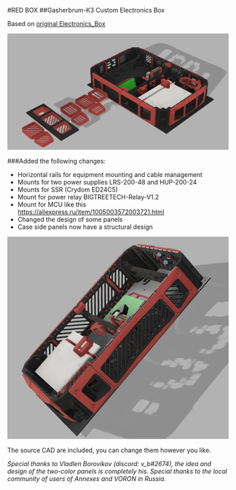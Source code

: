 #RED BOX 
##Gasherbrum-K3 Custom Electronics Box

Based on [original Electronics_Box ](https://https://github.com/Annex-Engineering/Gasherbrum-K3/tree/main/Release_1_1/STLs/Electronics_Box/) 

![picture](images/image01.png)

###Аdded the following changes:

- Horizontal rails for equipment mounting and cable management
- Mounts for two power supplies LRS-200-48 and HUP-200-24
- Mounts for SSR (Crydom ED24C5)
- Mount for power relay BIGTREETECH-Relay-V1.2
- Mount for MCU like this https://aliexpress.ru/item/1005003572003721.html
- Changed the design of some panels
- Case side panels now have a structural design

![picture](images/image05.png)

The source CAD are included, you can change them however you like.

_Special thanks to Vladlen Borovikov (discord: v_b#2674), the idea and design of the two-color panels is completely his. Special thanks to the local community of users of Annexes and VORON in Russia._